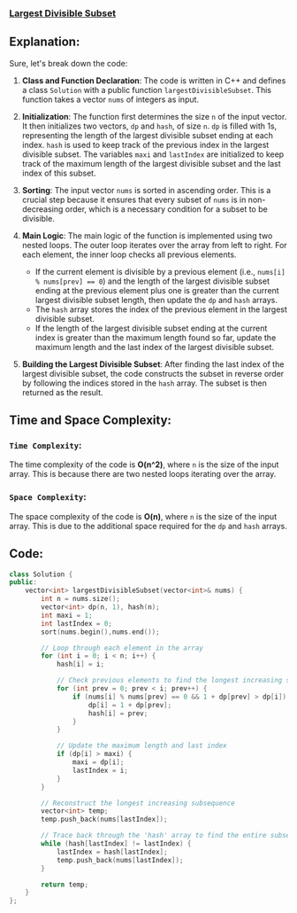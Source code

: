 ### [Largest Divisible Subset](https://leetcode.com/problems/largest-divisible-subset/?show=1)

## Explanation:
Sure, let's break down the code:

1. **Class and Function Declaration**: The code is written in C++ and defines a class `Solution` with a public function `largestDivisibleSubset`. This function takes a vector `nums` of integers as input.

2. **Initialization**: The function first determines the size `n` of the input vector. It then initializes two vectors, `dp` and `hash`, of size `n`. `dp` is filled with 1s, representing the length of the largest divisible subset ending at each index. `hash` is used to keep track of the previous index in the largest divisible subset. The variables `maxi` and `lastIndex` are initialized to keep track of the maximum length of the largest divisible subset and the last index of this subset.

3. **Sorting**: The input vector `nums` is sorted in ascending order. This is a crucial step because it ensures that every subset of `nums` is in non-decreasing order, which is a necessary condition for a subset to be divisible.

4. **Main Logic**: The main logic of the function is implemented using two nested loops. The outer loop iterates over the array from left to right. For each element, the inner loop checks all previous elements.

    - If the current element is divisible by a previous element (i.e., `nums[i] % nums[prev] == 0`) and the length of the largest divisible subset ending at the previous element plus one is greater than the current largest divisible subset length, then update the `dp` and `hash` arrays.
    - The `hash` array stores the index of the previous element in the largest divisible subset.
    - If the length of the largest divisible subset ending at the current index is greater than the maximum length found so far, update the maximum length and the last index of the largest divisible subset.

5. **Building the Largest Divisible Subset**: After finding the last index of the largest divisible subset, the code constructs the subset in reverse order by following the indices stored in the `hash` array. The subset is then returned as the result.

## Time and Space Complexity:
### `Time Complexity`:
The time complexity of the code is **O(n^2)**, where `n` is the size of the input array. This is because there are two nested loops iterating over the array.

### `Space Complexity`:
The space complexity of the code is **O(n)**, where `n` is the size of the input array. This is due to the additional space required for the `dp` and `hash` arrays.

## Code:
```cpp
class Solution {
public:
    vector<int> largestDivisibleSubset(vector<int>& nums) {
        int n = nums.size();
        vector<int> dp(n, 1), hash(n);
        int maxi = 1;
        int lastIndex = 0;
        sort(nums.begin(),nums.end());

        // Loop through each element in the array
        for (int i = 0; i < n; i++) {
            hash[i] = i;

            // Check previous elements to find the longest increasing subsequence
            for (int prev = 0; prev < i; prev++) {
                if (nums[i] % nums[prev] == 0 && 1 + dp[prev] > dp[i]) {
                    dp[i] = 1 + dp[prev];
                    hash[i] = prev;
                }
            }

            // Update the maximum length and last index
            if (dp[i] > maxi) {
                maxi = dp[i];
                lastIndex = i;
            }
        }

        // Reconstruct the longest increasing subsequence
        vector<int> temp;
        temp.push_back(nums[lastIndex]);

        // Trace back through the 'hash' array to find the entire subsequence
        while (hash[lastIndex] != lastIndex) {
            lastIndex = hash[lastIndex];
            temp.push_back(nums[lastIndex]);
        }

        return temp;
    }
};
```
